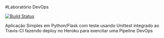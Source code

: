 
#Laboratório DevOps

[![Build Status](https://app.travis-ci.com/AndrArajo/devopslab.svg?branch=main)](https://app.travis-ci.com/AndrArajo/devopslab)

Aplicação Simples em  Python/Flask com teste usando Unittest integrado ao Travis-CI fazendo deploy no Heroku para exercitar uma Pipeline DevOps